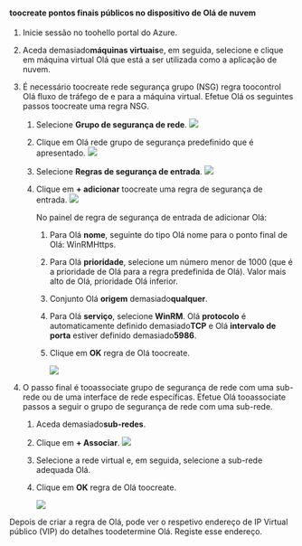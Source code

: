 #### <a name="toocreate-public-endpoints-on-hello-cloud-appliance"></a>toocreate pontos finais públicos no dispositivo de Olá de nuvem

1. Inicie sessão no toohello portal do Azure.
2. Aceda demasiado**máquinas virtuais**e, em seguida, selecione e clique em máquina virtual Olá que está a ser utilizada como a aplicação de nuvem.
    
3. É necessário toocreate rede segurança grupo (NSG) regra toocontrol Olá fluxo de tráfego de e para a máquina virtual. Efetue Olá os seguintes passos toocreate uma regra NSG.
    1. Selecione **Grupo de segurança de rede**.
        ![](./media/storsimple-8000-create-public-endpoints-cloud-appliance/sca-create-public-endpt1.png)

    2. Clique em Olá rede grupo de segurança predefinido que é apresentado.
        ![](./media/storsimple-8000-create-public-endpoints-cloud-appliance/sca-create-public-endpt2.png)

    3. Selecione **Regras de segurança de entrada**.
        ![](./media/storsimple-8000-create-public-endpoints-cloud-appliance/sca-create-public-endpt3.png)

    4. Clique em **+ adicionar** toocreate uma regra de segurança de entrada.
        ![](./media/storsimple-8000-create-public-endpoints-cloud-appliance/sca-create-public-endpt4.png)

        No painel de regra de segurança de entrada de adicionar Olá:

        1. Para Olá **nome**, seguinte do tipo Olá nome para o ponto final de Olá: WinRMHttps.
        
        2. Para Olá **prioridade**, selecione um número menor de 1000 (que é a prioridade de Olá para a regra predefinida de Olá). Valor mais alto de Olá, prioridade Olá inferior.

        3. Conjunto Olá **origem** demasiado**qualquer**.

        4. Para Olá **serviço**, selecione **WinRM**. Olá **protocolo** é automaticamente definido demasiado**TCP** e Olá **intervalo de porta** estiver definido demasiado**5986**.

        5. Clique em **OK** regra de Olá toocreate.

            ![](./media/storsimple-8000-create-public-endpoints-cloud-appliance/sca-create-public-endpt5.png)

4. O passo final é tooassociate grupo de segurança de rede com uma sub-rede ou de uma interface de rede específicas. Efetue Olá tooassociate passos a seguir o grupo de segurança de rede com uma sub-rede.
    1. Aceda demasiado**sub-redes**.
    2. Clique em **+ Associar**.
        ![](./media/storsimple-8000-create-public-endpoints-cloud-appliance/sca-create-public-endpt7.png)

    3. Selecione a rede virtual e, em seguida, selecione a sub-rede adequada Olá.
    4. Clique em **OK** regra de Olá toocreate.

        ![](./media/storsimple-8000-create-public-endpoints-cloud-appliance/sca-create-public-endpt11.png)

Depois de criar a regra de Olá, pode ver o respetivo endereço de IP Virtual público (VIP) do detalhes toodetermine Olá. Registe esse endereço.



